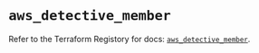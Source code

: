 # `aws_detective_member`

Refer to the Terraform Registory for docs: [`aws_detective_member`](https://registry.terraform.io/providers/hashicorp/aws/5.8.0/docs/resources/detective_member).
